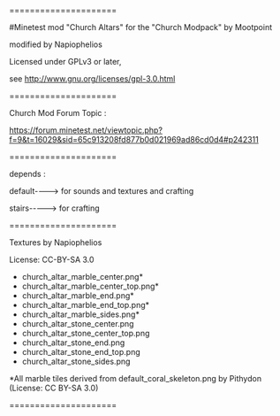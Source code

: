 =====================

#Minetest mod  "Church Altars"
for  the "Church Modpack" by Mootpoint

modified by Napiophelios

Licensed under GPLv3 or later,

see http://www.gnu.org/licenses/gpl-3.0.html

=====================

Church Mod Forum Topic :

https://forum.minetest.net/viewtopic.php?f=9&t=16029&sid=65c913208fd877b0d021969ad86cd0d4#p242311


=====================

depends :

default----> for sounds and textures and crafting

stairs-----> for crafting

=====================

Textures by Napiophelios

License: CC-BY-SA 3.0

- church_altar_marble_center.png*
- church_altar_marble_center_top.png*
- church_altar_marble_end.png*
- church_altar_marble_end_top.png*
- church_altar_marble_sides.png*
- church_altar_stone_center.png
- church_altar_stone_center_top.png
- church_altar_stone_end.png
- church_altar_stone_end_top.png
- church_altar_stone_sides.png

*All marble tiles derived from default_coral_skeleton.png
by Pithydon (License: CC BY-SA 3.0)

=====================
